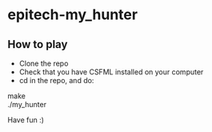 # epitech-my_hunter

## How to play

- Clone the repo
- Check that you have CSFML installed on your computer
- cd in the repo, and do:

make  
./my_hunter

Have fun :)
